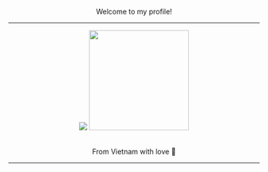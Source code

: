 <body>
  <p align="center">Welcome to my profile!</p>
  <hr>
  <div align="center">
    <a>
      <img src="https://lanyard.kyrie25.dev/api/453518703598764043?showBanner=true&imgStyle=square" />
    </a>
      <img  src="https://media.tenor.com/25ykirk3P4YAAAAM/oz-oz-yarimasu.gif" width="200" />
  </div>
  <br>
  <p align="center">From Vietnam with love 💖</p>
  <hr>
</body>
